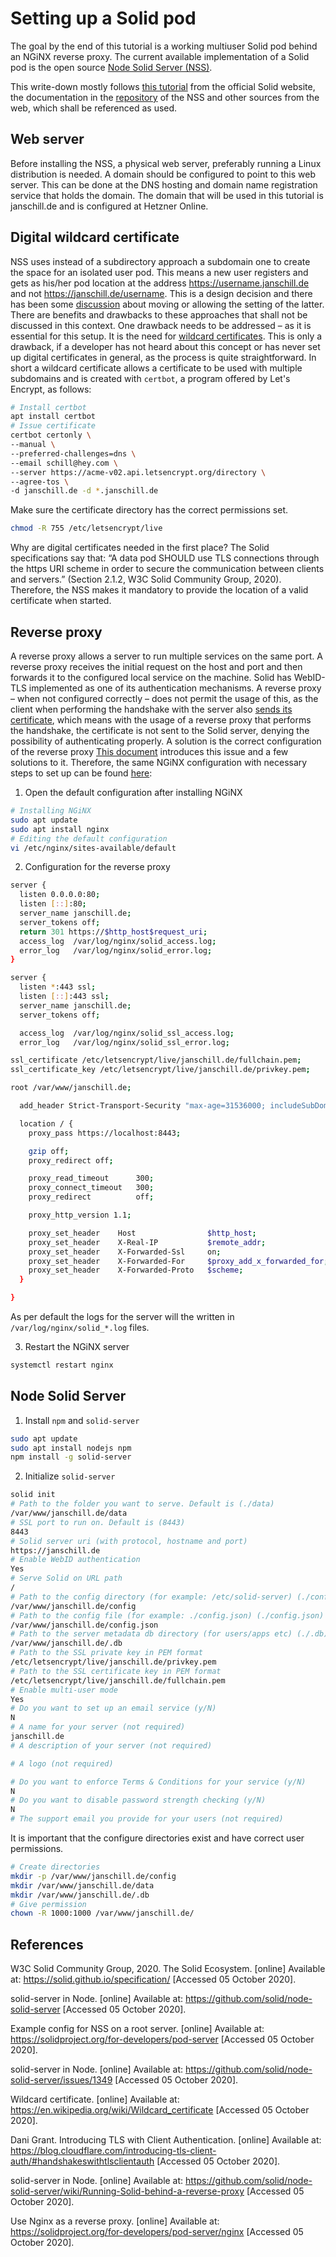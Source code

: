 # Setting up a Solid pod

The goal by the end of this tutorial is a working multiuser Solid pod behind an NGiNX reverse proxy. The current available implementation of a Solid pod is the open source [Node Solid Server (NSS)](https://github.com/solid/node-solid-server).

This write-down mostly follows [this tutorial](https://solidproject.org/for-developers/pod-server) from the official Solid website, the documentation in the [repository](https://github.com/solid/node-solid-server) of the NSS and other sources from the web, which shall be referenced as used.

## Web server

Before installing the NSS, a physical web server, preferably running a Linux distribution is needed. A domain should be configured to point to this web server. This can be done at the DNS hosting and domain name registration service that holds the domain.
The domain that will be used in this tutorial is janschill.de and is configured at Hetzner Online.

## Digital wildcard certificate

NSS uses instead of a subdirectory approach a subdomain one to create the space for an isolated user pod. This means a new user registers and gets as his/her pod location at the address https://username.janschill.de and not https://janschill.de/username.
This is a design decision and there has been some [discussion](https://github.com/solid/node-solid-server/issues/1349) about moving or allowing the setting of the latter. There are benefits and drawbacks to these approaches that shall not be discussed in this context.
One drawback needs to be addressed – as it is essential for this setup. It is the need for [wildcard certificates](https://en.wikipedia.org/wiki/Wildcard_certificate). This is only a drawback, if a developer has not heard about this concept or has never set up digital certificates in general, as the process is quite straightforward.
In short a wildcard certificate allows a certificate to be used with multiple subdomains and is created with `certbot`, a program offered by Let's Encrypt, as follows:

```bash
# Install certbot
apt install certbot
# Issue certificate
certbot certonly \
--manual \
--preferred-challenges=dns \
--email schill@hey.com \
--server https://acme-v02.api.letsencrypt.org/directory \
--agree-tos \
-d janschill.de -d *.janschill.de
```

<!-- TODO: Explain all flags -->

Make sure the certificate directory has the correct permissions set.

```bash
chmod -R 755 /etc/letsencrypt/live
```

Why are digital certificates needed in the first place? The Solid specifications say that: “A data pod SHOULD use TLS connections through the https URI scheme in order to secure the communication between clients and servers.” (Section 2.1.2, W3C Solid Community Group, 2020).
Therefore, the NSS makes it mandatory to provide the location of a valid certificate when started.

## Reverse proxy

A reverse proxy allows a server to run multiple services on the same port. A reverse proxy receives the initial request on the host and port and then forwards it to the configured local service on the machine.
Solid has WebID-TLS implemented as one of its authentication mechanisms. A reverse proxy – when not configured correctly – does not permit the usage of this, as the client when performing the handshake with the server also [sends its certificate](https://blog.cloudflare.com/introducing-tls-client-auth/#handshakeswithtlsclientauth), which means with the usage of a reverse proxy that performs the handshake, the certificate is not sent to the Solid server, denying the possibility of authenticating properly.
A solution is the correct configuration of the reverse proxy
[This document](https://github.com/solid/node-solid-server/wiki/Running-Solid-behind-a-reverse-proxy) introduces this issue and a few solutions to it.
Therefore, the same NGiNX configuration with necessary steps to set up can be found [here](https://solidproject.org/for-developers/pod-server/nginx):

1. Open the default configuration after installing NGiNX

```bash
# Installing NGiNX
sudo apt update
sudo apt install nginx
# Editing the default configuration
vi /etc/nginx/sites-available/default
```

2. Configuration for the reverse proxy

```bash
server {
  listen 0.0.0.0:80;
  listen [::]:80;
  server_name janschill.de;
  server_tokens off;
  return 301 https://$http_host$request_uri;
  access_log  /var/log/nginx/solid_access.log;
  error_log   /var/log/nginx/solid_error.log;
}

server {
  listen *:443 ssl;
  listen [::]:443 ssl;
  server_name janschill.de;
  server_tokens off;

  access_log  /var/log/nginx/solid_ssl_access.log;
  error_log   /var/log/nginx/solid_ssl_error.log;

ssl_certificate /etc/letsencrypt/live/janschill.de/fullchain.pem;
ssl_certificate_key /etc/letsencrypt/live/janschill.de/privkey.pem;

root /var/www/janschill.de;

  add_header Strict-Transport-Security "max-age=31536000; includeSubDomains";

  location / {
    proxy_pass https://localhost:8443;

    gzip off;
    proxy_redirect off;

    proxy_read_timeout      300;
    proxy_connect_timeout   300;
    proxy_redirect          off;

    proxy_http_version 1.1;

    proxy_set_header    Host                $http_host;
    proxy_set_header    X-Real-IP           $remote_addr;
    proxy_set_header    X-Forwarded-Ssl     on;
    proxy_set_header    X-Forwarded-For     $proxy_add_x_forwarded_for;
    proxy_set_header    X-Forwarded-Proto   $scheme;
  }

}
```

As per default the logs for the server will the written in `/var/log/nginx/solid_*.log` files.

3. Restart the NGiNX server

```bash
systemctl restart nginx
```

## Node Solid Server

1. Install `npm` and `solid-server`

```bash
sudo apt update
sudo apt install nodejs npm
npm install -g solid-server
```

2. Initialize `solid-server`

```bash
solid init
# Path to the folder you want to serve. Default is (./data)
/var/www/janschill.de/data
# SSL port to run on. Default is (8443)
8443
# Solid server uri (with protocol, hostname and port)
https://janschill.de
# Enable WebID authentication
Yes
# Serve Solid on URL path
/
# Path to the config directory (for example: /etc/solid-server) (./config)
/var/www/janschill.de/config
# Path to the config file (for example: ./config.json) (./config.json)
/var/www/janschill.de/config.json
# Path to the server metadata db directory (for users/apps etc) (./.db)
/var/www/janschill.de/.db
# Path to the SSL private key in PEM format
/etc/letsencrypt/live/janschill.de/privkey.pem
# Path to the SSL certificate key in PEM format
/etc/letsencrypt/live/janschill.de/fullchain.pem
# Enable multi-user mode
Yes
# Do you want to set up an email service (y/N)
N
# A name for your server (not required)
janschill.de
# A description of your server (not required)

# A logo (not required)

# Do you want to enforce Terms & Conditions for your service (y/N)
N
# Do you want to disable password strength checking (y/N)
N
# The support email you provide for your users (not required)

```

It is important that the configure directories exist and have correct user permissions.

```bash
# Create directories
mkdir -p /var/www/janschill.de/config
mkdir /var/www/janschill.de/data
mkdir /var/www/janschill.de/.db
# Give permission
chown -R 1000:1000 /var/www/janschill.de/
```

## References

W3C Solid Community Group, 2020. The Solid Ecosystem. [online] Available at: <https://solid.github.io/specification/> [Accessed 05 October 2020].

solid-server in Node. [online] Available at: <https://github.com/solid/node-solid-server> [Accessed 05 October 2020].

Example config for NSS on a root server. [online] Available at: <https://solidproject.org/for-developers/pod-server> [Accessed 05 October 2020].

solid-server in Node. [online] Available at: <https://github.com/solid/node-solid-server/issues/1349> [Accessed 05 October 2020].

Wildcard certificate. [online] Available at: <https://en.wikipedia.org/wiki/Wildcard_certificate> [Accessed 05 October 2020].

Dani Grant. Introducing TLS with Client Authentication. [online] Available at: <https://blog.cloudflare.com/introducing-tls-client-auth/#handshakeswithtlsclientauth> [Accessed 05 October 2020].

solid-server in Node. [online] Available at: <https://github.com/solid/node-solid-server/wiki/Running-Solid-behind-a-reverse-proxy> [Accessed 05 October 2020].

Use Nginx as a reverse proxy. [online] Available at: <https://solidproject.org/for-developers/pod-server/nginx> [Accessed 05 October 2020].
